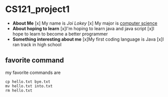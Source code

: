 # CS121_project1 
- **About Me** 
[x] My name is *Joi Lokey* 
[x] My major is <ins> computer science </ins>
- **About hoping to learn** 
[x]I'm hoping to learn java and java script 
[x]I hope to learn to become a better programmer 
- **Something interesting about me** 
[x]My first coding language is Java
[x]I ran track in high school
## favorite command
my favorite commands are 
```
cp hello.txt bye.txt
mv hello.txt into.txt
rm hello.txt
```
